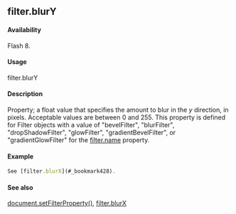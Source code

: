 ## filter.blurY

#### Availability

Flash 8.

#### Usage

filter.blurY

#### Description

Property; a float value that specifies the amount to blur in the *y* direction, in pixels. Acceptable values are between 0 and 255. This property is defined for Filter objects with a value of "bevelFilter", "blurFilter", "dropShadowFilter", "glowFilter", "gradientBevelFilter", or "gradientGlowFilter" for the [filter.name](#_bookmark440) property.

#### Example

```javascript
See [filter.blurX](#_bookmark428).

```
#### See also

[document.setFilterProperty()](#_bookmark289), [filter.blurX](#_bookmark428)
